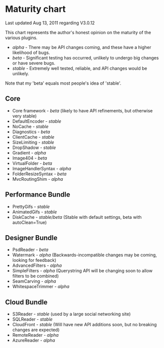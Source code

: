 
# Maturity chart

Last updated Aug 13, 2011 regarding V3.0.12

This chart represents the author's honest opinion on the maturity of the various plugins.

* *alpha* - There may be API changes coming, and these have a higher likelihood of bugs.
* *beta* - Significant testing has occurred, unlikely to undergo big changes or have severe bugs.
* *stable* - Extremely well tested, reliable, and API changes would be unlikely.

Note that my 'beta' equals most people's idea of 'stable'.

## Core 

* Core framework - *beta* (likely to have API refinements, but otherwise very stable)
* DefaultEncoder - *stable*
* NoCache - *stable*
* Diagnostics - *beta*
* ClientCache - *stable*
* SizeLimiting - *stable*
* DropShadow - *stable* 
* Gradient - *alpha*
* Image404 -  *beta*
* VirtualFolder - *beta*
* ImageHandlerSyntax - *alpha*
* FolderResizeSyntax - *beta*
* MvcRoutingShim - *alpha*

## Performance Bundle

* PrettyGifs - *stable*
* AnimatedGifs - *stable*
* DiskCache - *stable*/*beta* (Stable with default settings, beta with autoClean=True)


## Designer Bundle


* PsdReader - *beta*
* Watermark - *alpha* (Backwards-incompatible changes may be coming, looking for feedback)
* AdvancedFilters - *alpha*
* SimpleFilters - *alpha* (Querystring API will be changing soon to allow filters to be combined)
* SeamCarving - *alpha* 
* WhitespaceTrimmer - *alpha*

## Cloud Bundle


* S3Reader - *stable* (used by a large social networking site)
* SQLReader - *stable* 
* CloudFront - *stable* (Will have new API additions soon, but no breaking changes are expected)
* RemoteReader - *alpha*
* AzureReader - *alpha*

<script type="text/javascript">
//<!--

if (loadq === undefined) var loadq = [];
loadq.push(function(){
	$("em:contains('alpha')").addClass('alpha');
	$("em:contains('beta')").addClass('beta');
	$("em:contains('stable')").addClass('stable');
});
//-->
</script>

<style type="text/css">
em.alpha{color:red;}
em.stable{color:green;}
em.beta{color:#333;}
</style>